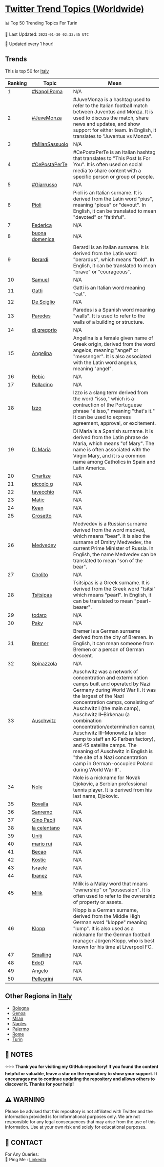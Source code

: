 [Twitter Trend Topics (Worldwide)](https://github.com/ErcinDedeoglu/Twitter-Trend-Topics)
==========


📊 Top 50 Trending Topics For Turin

📆 Last Updated: `2023-01-30 02:33:45 UTC`

🔧 Updated every 1 hour!


## Trends

This is top 50 for [Italy](</Italy>)

| Ranking | Topic | Mean |
| ------- | ------------ | ------------ |
| 1 | [#NapoliRoma](http://twitter.com/search?q=%23NapoliRoma) | N/A |
| 2 | [#JuveMonza](http://twitter.com/search?q=%23JuveMonza) | #JuveMonza is a hashtag used to refer to the Italian football match between Juventus and Monza. It is used to discuss the match, share news and updates, and show support for either team. In English, it translates to "Juventus vs Monza". |
| 3 | [#MilanSassuolo](http://twitter.com/search?q=%23MilanSassuolo) | N/A |
| 4 | [#CePostaPerTe](http://twitter.com/search?q=%23CePostaPerTe) | #CePostaPerTe is an Italian hashtag that translates to "This Post Is For You". It is often used on social media to share content with a specific person or group of people. |
| 5 | [#Giarrusso](http://twitter.com/search?q=%23Giarrusso) | N/A |
| 6 | [Pioli](http://twitter.com/search?q=Pioli) | Pioli is an Italian surname. It is derived from the Latin word "pius", meaning "pious" or "devout". In English, it can be translated to mean "devoted" or "faithful". |
| 7 | [Federica](http://twitter.com/search?q=Federica) | N/A |
| 8 | [buona domenica](http://twitter.com/search?q=buona+domenica) | N/A |
| 9 | [Berardi](http://twitter.com/search?q=Berardi) | Berardi is an Italian surname. It is derived from the Latin word "berardus", which means "bold". In English, it can be translated to mean "brave" or "courageous". |
| 10 | [Samuel](http://twitter.com/search?q=Samuel) | N/A |
| 11 | [Gatti](http://twitter.com/search?q=Gatti) | Gatti is an Italian word meaning "cat". |
| 12 | [De Sciglio](http://twitter.com/search?q=De+Sciglio) | N/A |
| 13 | [Paredes](http://twitter.com/search?q=Paredes) | Paredes is a Spanish word meaning "walls". It is used to refer to the walls of a building or structure. |
| 14 | [di gregorio](http://twitter.com/search?q=di+gregorio) | N/A |
| 15 | [Angelina](http://twitter.com/search?q=Angelina) | Angelina is a female given name of Greek origin, derived from the word angelos, meaning "angel" or "messenger". It is also associated with the Latin word angelus, meaning "angel". |
| 16 | [Rebic](http://twitter.com/search?q=Rebic) | N/A |
| 17 | [Palladino](http://twitter.com/search?q=Palladino) | N/A |
| 18 | [Izzo](http://twitter.com/search?q=Izzo) | Izzo is a slang term derived from the word "isso," which is a contraction of the Portuguese phrase "é isso," meaning "that's it." It can be used to express agreement, approval, or excitement. |
| 19 | [Di Maria](http://twitter.com/search?q=Di+Maria) | Di Maria is a Spanish surname. It is derived from the Latin phrase de Maria, which means "of Mary". The name is often associated with the Virgin Mary, and it is a common name among Catholics in Spain and Latin America. |
| 20 | [Charlize](http://twitter.com/search?q=Charlize) | N/A |
| 21 | [piccolo g](http://twitter.com/search?q=piccolo+g) | N/A |
| 22 | [tavecchio](http://twitter.com/search?q=tavecchio) | N/A |
| 23 | [Matic](http://twitter.com/search?q=Matic) | N/A |
| 24 | [Kean](http://twitter.com/search?q=Kean) | N/A |
| 25 | [Crosetto](http://twitter.com/search?q=Crosetto) | N/A |
| 26 | [Medvedev](http://twitter.com/search?q=Medvedev) | Medvedev is a Russian surname derived from the word medved, which means "bear". It is also the surname of Dmitry Medvedev, the current Prime Minister of Russia. In English, the name Medvedev can be translated to mean "son of the bear". |
| 27 | [Cholito](http://twitter.com/search?q=Cholito) | N/A |
| 28 | [Tsitsipas](http://twitter.com/search?q=Tsitsipas) | Tsitsipas is a Greek surname. It is derived from the Greek word "tsitsi" which means "pearl". In English, it can be translated to mean "pearl-bearer". |
| 29 | [todaro](http://twitter.com/search?q=todaro) | N/A |
| 30 | [Paky](http://twitter.com/search?q=Paky) | N/A |
| 31 | [Bremer](http://twitter.com/search?q=Bremer) | Bremer is a German surname derived from the city of Bremen. In English, it can mean someone from Bremen or a person of German descent. |
| 32 | [Spinazzola](http://twitter.com/search?q=Spinazzola) | N/A |
| 33 | [Auschwitz](http://twitter.com/search?q=Auschwitz) | Auschwitz was a network of concentration and extermination camps built and operated by Nazi Germany during World War II. It was the largest of the Nazi concentration camps, consisting of Auschwitz I (the main camp), Auschwitz II–Birkenau (a combination concentration/extermination camp), Auschwitz III–Monowitz (a labor camp to staff an IG Farben factory), and 45 satellite camps. The meaning of Auschwitz in English is "the site of a Nazi concentration camp in German-occupied Poland during World War II". |
| 34 | [Nole](http://twitter.com/search?q=Nole) | Nole is a nickname for Novak Djokovic, a Serbian professional tennis player. It is derived from his last name, Djokovic. |
| 35 | [Rovella](http://twitter.com/search?q=Rovella) | N/A |
| 36 | [Sanremo](http://twitter.com/search?q=Sanremo) | N/A |
| 37 | [Gino Paoli](http://twitter.com/search?q=Gino+Paoli) | N/A |
| 38 | [la celentano](http://twitter.com/search?q=la+celentano) | N/A |
| 39 | [Uniti](http://twitter.com/search?q=Uniti) | N/A |
| 40 | [mario rui](http://twitter.com/search?q=mario+rui) | N/A |
| 41 | [Becao](http://twitter.com/search?q=Becao) | N/A |
| 42 | [Kostic](http://twitter.com/search?q=Kostic) | N/A |
| 43 | [Israele](http://twitter.com/search?q=Israele) | N/A |
| 44 | [Ibanez](http://twitter.com/search?q=Ibanez) | N/A |
| 45 | [Milik](http://twitter.com/search?q=Milik) | Milik is a Malay word that means "ownership" or "possession". It is often used to refer to the ownership of property or assets. |
| 46 | [Klopp](http://twitter.com/search?q=Klopp) | Klopp is a German surname, derived from the Middle High German word "kloppe" meaning "lump". It is also used as a nickname for the German football manager Jürgen Klopp, who is best known for his time at Liverpool FC. |
| 47 | [Smalling](http://twitter.com/search?q=Smalling) | N/A |
| 48 | [EdoD](http://twitter.com/search?q=EdoD) | N/A |
| 49 | [Angelo](http://twitter.com/search?q=Angelo) | N/A |
| 50 | [Pellegrini](http://twitter.com/search?q=Pellegrini) | N/A |



## Other Regions in [Italy](</Italy>)

* [Bologna](</Italy/Bologna.md>)
* [Genoa](</Italy/Genoa.md>)
* [Milan](</Italy/Milan.md>)
* [Naples](</Italy/Naples.md>)
* [Palermo](</Italy/Palermo.md>)
* [Rome](</Italy/Rome.md>)
* [Turin](</Italy/Turin.md>)



## 📝 NOTES

⭐⭐⭐ **Thank you for visiting my GitHub repository! If you found the content helpful or valuable, leave a star on the repository to show your support. It encourages me to continue updating the repository and allows others to discover it. Thanks for your help!**


## ⚠️ WARNING

Please be advised that this repository is not affiliated with Twitter and the information provided is for informational purposes only. We are not responsible for any legal consequences that may arise from the use of this information. Use at your own risk and solely for educational purposes.


## 📨 CONTACT

 For Any Queries:  
            🏓 Ping Me : [LinkedIn](https://www.linkedin.com/in/ercindedeoglu/)
